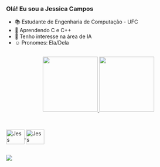 ### Olá! Eu sou a Jessica Campos 

- 📚 Estudante de Engenharia de Computação - UFC 
- 🌱 Aprendendo C e C++
- 🔭 Tenho interesse na área de IA
- ☺️ Pronomes: Ela/Dela

##

<div align="center">
  <a href="https://github.com/jessic-campos">
  <img height="150em" src="https://github-readme-stats.vercel.app/api?username=jessic-campos&show_icons=true&theme=aura&include_all_commits=true&count_private=true"/>
  <img height="150em" src="https://github-readme-stats.vercel.app/api/top-langs/?username=jessic-campos&layout=compact&langs_count=7&theme=aura"/>
</div>

##
  
  <div style="display: inline_block"><br>
        <img align="center" alt="Jess" height="40" width="50" src="https://cdn.jsdelivr.net/gh/devicons/devicon/icons/c/c-original.svg" />
         <img align="center" alt="Jess" height="40" width="50" src="https://cdn.jsdelivr.net/gh/devicons/devicon/icons/cplusplus/cplusplus-original.svg" />
         
  </div>
  
  ## 

  <div>
    <a href="https://www.linkedin.com/in/jessica-campos-a40414255/" target="_blank"><img src="https://img.shields.io/badge/-LinkedIn-%230077B5?style=for-the-badge&logo=linkedin&logoColor=white" target="_blank"></a>   
</div>

    
  </div>
